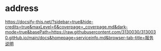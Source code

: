 # address
https://docsify-this.net/?sidebar=true&hide-credits=true&maxLevel=6&coverpage=_coverpage.md&dark-mode=true&basePath=https://raw.githubusercontent.com/3130030/3130030.gitHub.io/main/docs&homepage=serviceinfo.md&browser-tab-title=服务说明
